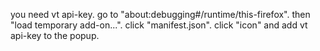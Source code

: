 you need vt api-key. go to "about:debugging#/runtime/this-firefox". then "load temporary add-on...". click "manifest.json". click "icon" and add vt api-key to the popup.
